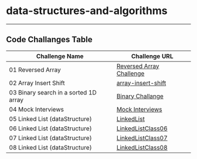 # data-structures-and-algorithms

---

## Code Challanges Table

| Challenge Name                        | Challenge URL                                            |
|---------------------------------------|----------------------------------------------------------|
| 01 Reversed Array                     | [Reversed Array Challenge](./CodeChallenge01/Main.java)  |
| 02 Array Insert Shift                 | [array-insert-shift](./CodeChallange02/Main.java)        |
| 03 Binary search in a sorted 1D array | [Binary Challange](./CodeChallange03/CodeChallange03.md) |
| 04 Mock Interviews                    | [Mock Interviews](./CodeChallange04/CodeChallange04.md)  |
| 05 Linked List (dataStructure)        | [LinkedList](./LinkedList/LinkedList.md)                 |
| 06 Linked List (dataStructure)        | [LinkedListClass06](./LinkedList/LinkedListClass06.md)   |
| 07 Linked List (dataStructure)        | [LinkedListClass07](./LinkedList/LinkedListClass07.md)   |
| 08 Linked List (dataStructure)        | [LinkedListClass08](./LinkedList/LinkedListClass08.md)   |
